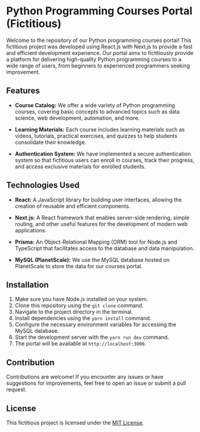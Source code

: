 # Python Programming Courses Portal (Fictitious)

Welcome to the repository of our Python programming courses portal! This fictitious project was developed using React.js with Next.js to provide a fast and efficient development experience. Our portal aims to fictitiously provide a platform for delivering high-quality Python programming courses to a wide range of users, from beginners to experienced programmers seeking improvement.

## Features

- **Course Catalog:** We offer a wide variety of Python programming courses, covering basic concepts to advanced topics such as data science, web development, automation, and more.

- **Learning Materials:** Each course includes learning materials such as videos, tutorials, practical exercises, and quizzes to help students consolidate their knowledge.

- **Authentication System:** We have implemented a secure authentication system so that fictitious users can enroll in courses, track their progress, and access exclusive materials for enrolled students.

## Technologies Used

- **React:** A JavaScript library for building user interfaces, allowing the creation of reusable and efficient components.

- **Next.js:** A React framework that enables server-side rendering, simple routing, and other useful features for the development of modern web applications.

- **Prisma:** An Object-Relational Mapping (ORM) tool for Node.js and TypeScript that facilitates access to the database and data manipulation.

- **MySQL (PlanetScale):** We use the MySQL database hosted on PlanetScale to store the data for our courses portal.

## Installation

1. Make sure you have Node.js installed on your system.
2. Clone this repository using the `git clone` command.
3. Navigate to the project directory in the terminal.
4. Install dependencies using the `yarn install` command.
5. Configure the necessary environment variables for accessing the MySQL database.
6. Start the development server with the `yarn run dev` command.
7. The portal will be available at `http://localhost:3000`.

## Contribution

Contributions are welcome! If you encounter any issues or have suggestions for improvements, feel free to open an issue or submit a pull request.

## License

This fictitious project is licensed under the [MIT License](LICENSE).
